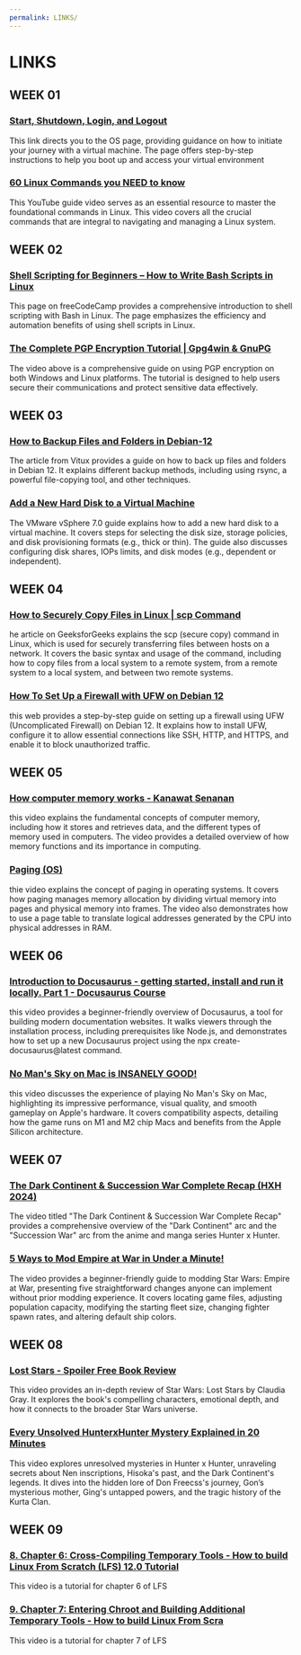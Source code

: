 ```yaml
---
permalink: LINKS/
---
```

# LINKS
## WEEK 01
### [Start, Shutdown, Login, and Logout](https://doit.vlsm.org/018.html)
This link directs you to the OS page, providing guidance on how to initiate your journey with a virtual machine. The page offers step-by-step instructions to help you boot up and access your virtual environment

### [60 Linux Commands you NEED to know](https://youtu.be/gd7BXuUQ91w?si=Wq7RtFw40wnZGq0J)
This YouTube guide video serves as an essential resource to master the foundational commands in Linux. This video covers all the crucial commands that are integral to navigating and managing a Linux system.

## WEEK 02
### [Shell Scripting for Beginners – How to Write Bash Scripts in Linux](https://www.freecodecamp.org/news/shell-scripting-crash-course-how-to-write-bash-scripts-in-linux/)
This page on freeCodeCamp provides a comprehensive introduction to shell scripting with Bash in Linux. The page emphasizes the efficiency and automation benefits of using shell scripts in Linux.

### [The Complete PGP Encryption Tutorial | Gpg4win & GnuPG](https://www.youtube.com/watch?v=CEADq-B8KtI)
The video above is a comprehensive guide on using PGP encryption on both Windows and Linux platforms. The tutorial is designed to help users secure their communications and protect sensitive data effectively.

## WEEK 03
### [How to Backup Files and Folders in Debian-12](https://vitux.com/how-to-backup-files-and-folders-in-debian-12/)
The article from Vitux provides a guide on how to back up files and folders in Debian 12. It explains different backup methods, including using rsync, a powerful file-copying tool, and other techniques.

### [Add a New Hard Disk to a Virtual Machine](https://docs.vmware.com/en/VMware-vSphere/7.0/com.vmware.vsphere.vm_admin.doc/GUID-F4917C61-3D24-4DB9-B347-B5722A84368C.html)
The VMware vSphere 7.0 guide explains how to add a new hard disk to a virtual machine. It covers steps for selecting the disk size, storage policies, and disk provisioning formats (e.g., thick or thin). The guide also discusses configuring disk shares, IOPs limits, and disk modes (e.g., dependent or independent).

## WEEK 04
### [How to Securely Copy Files in Linux | scp Command](https://www.geeksforgeeks.org/scp-command-in-linux-with-examples/)
he article on GeeksforGeeks explains the scp (secure copy) command in Linux, which is used for securely transferring files between hosts on a network. It covers the basic syntax and usage of the command, including how to copy files from a local system to a remote system, from a remote system to a local system, and between two remote systems.

### [How To Set Up a Firewall with UFW on Debian 12](https://www.geeksforgeeks.org/scp-command-in-linux-with-examples/)
this web provides a step-by-step guide on setting up a firewall using UFW (Uncomplicated Firewall) on Debian 12. It explains how to install UFW, configure it to allow essential connections like SSH, HTTP, and HTTPS, and enable it to block unauthorized traffic.

## WEEK 05
### [How computer memory works - Kanawat Senanan](https://www.youtube.com/watch?v=p3q5zWCw8J4)
this video explains the fundamental concepts of computer memory, including how it stores and retrieves data, and the different types of memory used in computers. The video provides a detailed overview of how memory functions and its importance in computing.

### [Paging (OS)](https://www.youtube.com/watch?v=LKYKp_ZzlvM)
thie video explains the concept of paging in operating systems. It covers how paging manages memory allocation by dividing virtual memory into pages and physical memory into frames. The video also demonstrates how to use a page table to translate logical addresses generated by the CPU into physical addresses in RAM.

## WEEK 06
### [Introduction to Docusaurus - getting started, install and run it locally. Part 1 - Docusaurus Course](https://www.youtube.com/watch?v=nE_8kRRnwZg&t=528s)
this video provides a beginner-friendly overview of Docusaurus, a tool for building modern documentation websites. It walks viewers through the installation process, including prerequisites like Node.js, and demonstrates how to set up a new Docusaurus project using the npx create-docusaurus@latest command.

### [No Man's Sky on Mac is INSANELY GOOD!](https://www.youtube.com/watch?v=f-7f-U3Nfwg)
this video discusses the experience of playing No Man's Sky on Mac, highlighting its impressive performance, visual quality, and smooth gameplay on Apple's hardware. It covers compatibility aspects, detailing how the game runs on M1 and M2 chip Macs and benefits from the Apple Silicon architecture.

## WEEK 07
### [The Dark Continent & Succession War Complete Recap (HXH 2024)](https://www.youtube.com/watch?v=KRFm1ajmiGc)
The video titled "The Dark Continent & Succession War Complete Recap" provides a comprehensive overview of the "Dark Continent" arc and the "Succession War" arc from the anime and manga series Hunter x Hunter.

### [5 Ways to Mod Empire at War in Under a Minute!](https://www.youtube.com/watch?v=hJt1-YfbmFU&t=336s)
The video provides a beginner-friendly guide to modding Star Wars: Empire at War, presenting five straightforward changes anyone can implement without prior modding experience. It covers locating game files, adjusting population capacity, modifying the starting fleet size, changing fighter spawn rates, and altering default ship colors. 

## WEEK 08
### [Lost Stars - Spoiler Free Book Review](https://www.youtube.com/watch?v=qT_rhNcxSic&t=4s)
This video provides an in-depth review of Star Wars: Lost Stars by Claudia Gray. It explores the book's compelling characters, emotional depth, and how it connects to the broader Star Wars universe. 

### [Every Unsolved HunterxHunter Mystery Explained in 20 Minutes](https://www.youtube.com/watch?v=JF4qouiJXeg)
This video explores unresolved mysteries in Hunter x Hunter, unraveling secrets about Nen inscriptions, Hisoka's past, and the Dark Continent's legends. It dives into the hidden lore of Don Freecss's journey, Gon’s mysterious mother, Ging's untapped powers, and the tragic history of the Kurta Clan.

## WEEK 09
### [8. Chapter 6: Cross-Compiling Temporary Tools - How to build Linux From Scratch (LFS) 12.0 Tutorial](https://www.youtube.com/watch?v=D_N1kQPsQEk)
This video is a tutorial for chapter 6 of LFS 

### [9. Chapter 7: Entering Chroot and Building Additional Temporary Tools - How to build Linux From Scra](https://www.youtube.com/watch?v=y8uAMEK0FVc&list=PLyc5xVO2uDsA5QPbtj_eYU8J0qrvU6315&index=10)
This video is a tutorial for chapter 7 of LFS 
